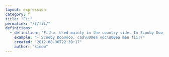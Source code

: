 ```yaml
---
layout: expression
category: f
title: "Fii"
permalink: "/f/fii/"
definitions:
  - definition: "Filho. Used mainly in the country side. In Scooby Doo, Shaggy calls Scooby fii or [fio](/f/fio/) sometimes."
    example: "- Scooby Doooooo, cad\u00ea voc\u00ea meu fii!?"
    created: "2012-08-30T22:39:17"
    author: "kinow"
---
```

